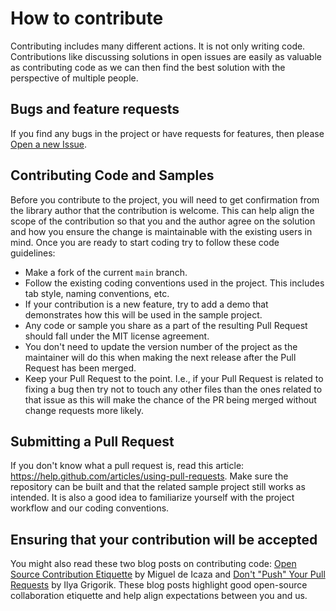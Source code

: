 # How to contribute
Contributing includes many different actions. It is not only writing code. Contributions like discussing solutions in open issues are easily as valuable as contributing code as we can then find the best solution with the perspective of multiple people.

## Bugs and feature requests
If you find any bugs in the project or have requests for features, then please [Open a new Issue](https://github.com/KristofferStrube/Blazor.WebIDL/issues/new).

## Contributing Code and Samples
Before you contribute to the project, you will need to get confirmation from the library author that the contribution is welcome.
This can help align the scope of the contribution so that you and the author agree on the solution and how you ensure the change is maintainable with the existing users in mind.
Once you are ready to start coding try to follow these code guidelines:
- Make a fork of the current `main` branch.
- Follow the existing coding conventions used in the project. This includes tab style, naming conventions, etc.
- If your contribution is a new feature, try to add a demo that demonstrates how this will be used in the sample project.
- Any code or sample you share as a part of the resulting Pull Request should fall under the MIT license agreement.
- You don't need to update the version number of the project as the maintainer will do this when making the next release after the Pull Request has been merged.
- Keep your Pull Request to the point. I.e., if your Pull Request is related to fixing a bug then try not to touch any other files than the ones related to that issue as this will make the chance of the PR being merged without change requests more likely.

## Submitting a Pull Request
If you don't know what a pull request is, read this article: https://help.github.com/articles/using-pull-requests. Make sure the repository can be built and that the related sample project still works as intended. It is also a good idea to familiarize yourself with the project workflow and our coding conventions.

## Ensuring that your contribution will be accepted
You might also read these two blog posts on contributing code: [Open Source Contribution Etiquette](http://tirania.org/blog/archive/2010/Dec-31.html) by Miguel de Icaza and [Don't "Push" Your Pull Requests](https://www.igvita.com/2011/12/19/dont-push-your-pull-requests/) by Ilya Grigorik. These blog posts highlight good open-source collaboration etiquette and help align expectations between you and us.
